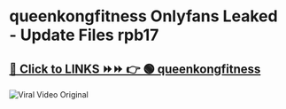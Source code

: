 
 # queenkongfitness Onlyfans Leaked - Update Files rpb17

## <h2><a href="https://clipsfans.com/queenkongfitness&ref=git">🔗 Click to LINKS ⏩⏩ 👉 🟢 queenkongfitness </a></h2>

<a href="https://clipsfans.com/queenkongfitness&ref=git" rel="nofollow" data-target="animated-image.originalLink"><img src="https://i.ibb.co.com/xMMVF88/686577567.gif" alt="Viral Video Original" style="max-width: 100%; display: inline-block;" data-target="animated-image.originalImage"></a>

